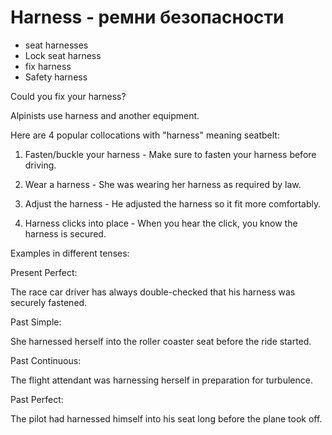 # Harness - ремни безопасности

- seat harnesses
- Lock seat harness
- fix harness
- Safety harness

Could you fix your harness?

Alpinists use harness and another equipment.

Here are 4 popular collocations with "harness" meaning seatbelt:

1. Fasten/buckle your harness - Make sure to fasten your harness before driving.

2. Wear a harness - She was wearing her harness as required by law.

3. Adjust the harness - He adjusted the harness so it fit more comfortably.

4. Harness clicks into place - When you hear the click, you know the harness is secured.

Examples in different tenses:

Present Perfect:

The race car driver has always double-checked that his harness was securely fastened.

Past Simple:

She harnessed herself into the roller coaster seat before the ride started.

Past Continuous:

The flight attendant was harnessing herself in preparation for turbulence.

Past Perfect:

The pilot had harnessed himself into his seat long before the plane took off.
